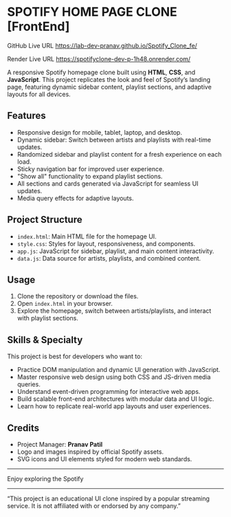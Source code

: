 # SPOTIFY HOME PAGE CLONE [FrontEnd]

GitHub Live URL
https://lab-dev-pranav.github.io/Spotify_Clone_fe/

Render Live URL
https://spotifyclone-dev-p-1h48.onrender.com/


A responsive Spotify homepage clone built using **HTML**, **CSS**, and **JavaScript**. This project replicates the look and feel of Spotify’s landing page, featuring dynamic sidebar content, playlist sections, and adaptive layouts for all devices.

## Features

- Responsive design for mobile, tablet, laptop, and desktop.
- Dynamic sidebar: Switch between artists and playlists with real-time updates.
- Randomized sidebar and playlist content for a fresh experience on each load.
- Sticky navigation bar for improved user experience.
- "Show all" functionality to expand playlist sections.
- All sections and cards generated via JavaScript for seamless UI updates.
- Media query effects for adaptive layouts.

## Project Structure

- `index.html`: Main HTML file for the homepage UI.
- `style.css`: Styles for layout, responsiveness, and components.
- `app.js`: JavaScript for sidebar, playlist, and main content interactivity.
- `data.js`: Data source for artists, playlists, and combined content.

## Usage

1. Clone the repository or download the files.
2. Open `index.html` in your browser.
3. Explore the homepage, switch between artists/playlists, and interact with playlist sections.

## Skills & Specialty

This project is best for developers who want to:

- Practice DOM manipulation and dynamic UI generation with JavaScript.
- Master responsive web design using both CSS and JS-driven media queries.
- Understand event-driven programming for interactive web apps.
- Build scalable front-end architectures with modular data and UI logic.
- Learn how to replicate real-world app layouts and user experiences.

## Credits

- Project Manager: **Pranav Patil**
- Logo and images inspired by official Spotify assets.
- SVG icons and UI elements styled for modern web standards.

---

Enjoy exploring the Spotify

---

“This project is an educational UI clone inspired by a popular streaming service. It is not affiliated with or endorsed by any company.”
